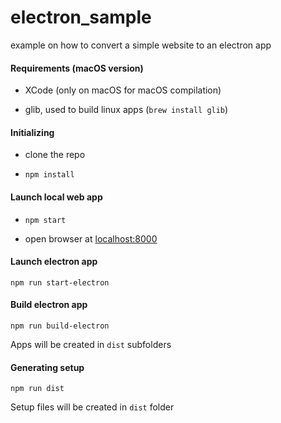 # electron_sample
example on how to convert a simple website to an electron app

#### Requirements (macOS version)

- XCode (only on macOS for macOS compilation)

- glib, used to build linux apps (`brew install glib`)


#### Initializing

- clone the repo

- `npm install`

#### Launch local web app

- `npm start`

- open browser at [localhost:8000](http://localhost:8000)

#### Launch electron app

`npm run start-electron`

#### Build electron app

`npm run build-electron`

Apps will be created in `dist` subfolders

#### Generating setup

`npm run dist`

Setup files will be created in `dist` folder

